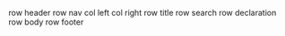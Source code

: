 row header
    row nav
        col left
        col right
    row title
    row search
    row declaration
row body
row footer